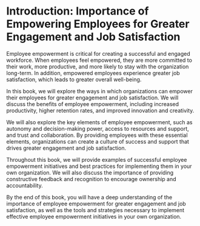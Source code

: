 Introduction: Importance of Empowering Employees for Greater Engagement and Job Satisfaction
============================================================================================

Employee empowerment is critical for creating a successful and engaged workforce. When employees feel empowered, they are more committed to their work, more productive, and more likely to stay with the organization long-term. In addition, empowered employees experience greater job satisfaction, which leads to greater overall well-being.

In this book, we will explore the ways in which organizations can empower their employees for greater engagement and job satisfaction. We will discuss the benefits of employee empowerment, including increased productivity, higher retention rates, and improved innovation and creativity.

We will also explore the key elements of employee empowerment, such as autonomy and decision-making power, access to resources and support, and trust and collaboration. By providing employees with these essential elements, organizations can create a culture of success and support that drives greater engagement and job satisfaction.

Throughout this book, we will provide examples of successful employee empowerment initiatives and best practices for implementing them in your own organization. We will also discuss the importance of providing constructive feedback and recognition to encourage ownership and accountability.

By the end of this book, you will have a deep understanding of the importance of employee empowerment for greater engagement and job satisfaction, as well as the tools and strategies necessary to implement effective employee empowerment initiatives in your own organization.
